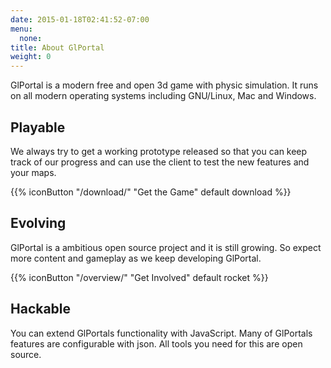 ```yaml
---
date: 2015-01-18T02:41:52-07:00
menu:
  none:
title: About GlPortal
weight: 0
---
```

GlPortal is a modern free and open 3d game with physic simulation. It runs on all modern operating systems including GNU/Linux, Mac and Windows.

## Playable
We always try to get a working prototype released so that you can keep track of our progress and can use the client to test the new features and your maps.

{{% iconButton "/download/" "Get the Game" default download %}}

## Evolving
GlPortal is a ambitious open source project and it is still growing. So expect more content and gameplay as we keep developing GlPortal.

{{% iconButton "/overview/" "Get Involved" default rocket %}}
## Hackable
You can extend GlPortals functionality with JavaScript. Many of GlPortals features are configurable with json. All tools you need for this are open source.
